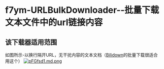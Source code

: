 # f7ym-URLBulkDownloader--批量下载文本文件中的url链接内容
## 该下载器适用范围
如图所示-以换行隔开URL，无干扰内容的文本文档（[Bilidown](https://zhouql.vip)的批量下载很适合用这个）
[![pFGfsd1.md.png](https://s11.ax1x.com/2024/02/16/pFGfsd1.md.png)](https://imgse.com/i/pFGfsd1)
